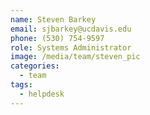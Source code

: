 ```yaml
---
name: Steven Barkey
email: sjbarkey@ucdavis.edu
phone: (530) 754-9597
role: Systems Administrator
image: /media/team/steven_pic
categories:
  - team
tags:
  - helpdesk
---
```

